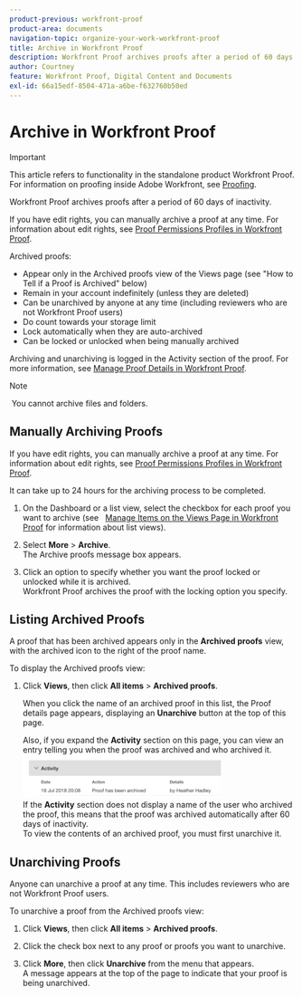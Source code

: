 ```yaml
---
product-previous: workfront-proof
product-area: documents
navigation-topic: organize-your-work-workfront-proof
title: Archive in Workfront Proof
description: Workfront Proof archives proofs after a period of 60 days of inactivity.
author: Courtney
feature: Workfront Proof, Digital Content and Documents
exl-id: 66a15edf-8504-471a-a6be-f632760b50ed
---
```

# Archive in Workfront Proof

>[!IMPORTANT]
>
>This article refers to functionality in the standalone product Workfront Proof. For information on proofing inside Adobe Workfront, see [Proofing](../../../review-and-approve-work/proofing/proofing.md).

Workfront Proof archives proofs after a period of 60 days of inactivity.&nbsp;

If you have edit rights, you can manually archive a proof at any time. For information about edit rights, see [Proof Permissions Profiles in Workfront Proof](../../../workfront-proof/wp-acct-admin/account-settings/proof-perm-profiles-in-wp.md).

Archived proofs:

* Appear only in the Archived proofs view of the Views page (see "How to Tell if a Proof is Archived" below)
* Remain in your account indefinitely (unless they are deleted)
* Can be unarchived by anyone at any time&nbsp;(including reviewers who are not Workfront Proof users)
* Do count towards your storage limit
* Lock automatically when they are auto-archived
* Can be locked or unlocked when being manually archived

Archiving and unarchiving is logged in the Activity section of the proof. For more information, see [Manage Proof Details in Workfront Proof](../../../workfront-proof/wp-work-proofsfiles/manage-your-work/manage-proof-details.md).

>[!NOTE]
>
>&nbsp;You cannot archive files and folders.

## Manually Archiving Proofs

If you have edit rights, you can manually archive a proof at any time. For information about edit rights, see [Proof Permissions Profiles in Workfront Proof](../../../workfront-proof/wp-acct-admin/account-settings/proof-perm-profiles-in-wp.md).

It can take up to 24 hours for the archiving process to be completed.

1. On the Dashboard or a list view, select the checkbox for each proof you want to archive (see &nbsp; [Manage Items on the Views Page in Workfront Proof](../../../workfront-proof/wp-work-proofsfiles/manage-your-work/manage-items-on-views-page.md)&nbsp;for information about list views).  

1. Select **More** > **Archive**.  
   The Archive proofs message box appears.&nbsp;

1. Click an option to specify whether you want the proof locked or unlocked while it is archived.  
   Workfront Proof archives the proof with the locking option you specify.

## Listing Archived Proofs

A proof that has been archived appears only in the **Archived proofs** view, with the archived icon to the right of the proof name.

To display the Archived proofs view:

1. Click **Views**, then click **All items** > **Archived proofs**.

   When you click the name of an archived proof in this list, the Proof details page appears, displaying an **Unarchive** button at the top of this page.

   Also, if you expand the **Activity** section on this page, you can view an entry telling you when the proof was archived and who archived it.  
   ![Archived_proof_Activity_expanded.png](assets/archived-proof-activity-expanded-350x77.png)  
   If the **Activity** section does not display a name of the user who archived the proof, this means that the proof was archived automatically after 60 days of inactivity.  
   To view the contents of an archived proof, you must first unarchive it.&nbsp;

## Unarchiving Proofs

Anyone can unarchive a proof at any time. This includes reviewers who are not Workfront Proof users.

To unarchive a proof from the Archived proofs view:

1. Click **Views**, then click **All items** > **Archived proofs**.

1. Click the check box next to any proof or proofs you want to unarchive.
1. Click **More**, then click **Unarchive** from the menu that appears.  
   A message appears at the top of the page to indicate that your proof is being unarchived.

